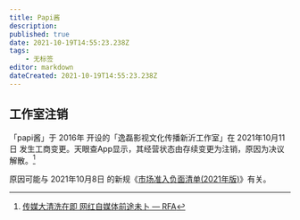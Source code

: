 ```yaml
---
title: Papi酱
description: 
published: true
date: 2021-10-19T14:55:23.238Z
tags:
    - 无标签
editor: markdown
dateCreated: 2021-10-19T14:55:23.238Z
---
```


## 工作室注销

「papi酱」于 2016年 开设的「逸磊影视文化传播新沂工作室」在 2021年10月11日 发生工商变更。天眼查App显示，其经营状态由存续变更为注销，原因为决议解散。[^xx-101]

[^xx-101]: [传媒大清洗在即 网红自媒体前途未卜 — RFA](https://web.archive.org/web/20211019065737/https://www.rfa.org/mandarin/yataibaodao/meiti/xx-10132021112114.html)

原因可能与 2021年10月8日 的新规《[市场准入负面清单(2021年版)](/rule/市场准入负面清单(2021年版).md)》有关。
